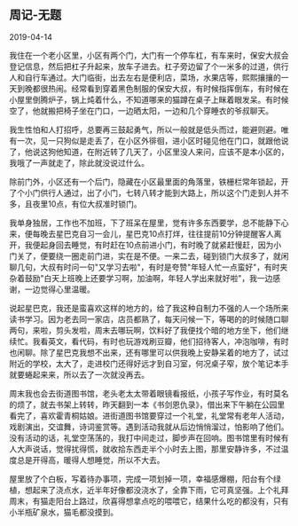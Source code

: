 ## 周记-无题
2019-04-14

我住在一个老小区里，小区有两个门，大门有一个停车杠，有车来时，保安大叔会登记信息，然后把杠子升起来，放车子进去。杠子旁边留了个一米多的过道，供行人和自行车通过。大门临街，出去左右是便利店，菜场，水果店等，熙熙攘攘的一天到晚都很热闹。经常看到穿着黑色制服的保安大叔，有时候指挥倒车，有时候在小屋里倒腾炉子，锅上炖着什么，不知道哪来的猫蹲在桌子上眯着眼发呆。有时候空了，他就搬把椅子坐在门口，一边晒太阳，一边和几个穿睡衣的爷叔聊天。



我生性怕和人打招呼，总要再三鼓起勇气，所以一般就是低头而过，能避则避。唯有一次，见一只狗似是走丢了，在小区外徘徊，进小区时碰见他在门口，就跟他说了，他说这狗他知道，在附近转了几天了，小区里没人来问，应该不是本小区的，我哦了一声就走了，除此就没说过什么。



除前门外，小区还有一个后门，隐藏在小区最里面的角落里，铁栅栏常年锁起，开了个小门供行人通过，出了小门，七转八转才能到大路上，所以这个门走到人并不多，且夜里10点，有位大叔准时锁门。



我单身独居，工作也不加班，下了班呆在屋里，觉有许多东西要学，总不能静下心来，便每晚去星巴克自习一会儿，星巴克10点打烊，往往提前10分钟提醒客人离开，我便起身回去睡觉，有时赶在10点前进小门，有时晚了就紧赶慢赶，因为小门关了，便要绕一圈走前门进，实在是不便。一来二去，碰到锁门大叔多了，就闲聊几句，大叔有时问一句"又学习去啦"，有时是夸赞"年轻人忙一点蛮好"，有时夹杂着鼓励"白天上班晚上还要学习啊，加油啊，年轻人学出来就好啦"，我一边感谢，一边觉得心里温暖。



说起星巴克，我还是蛮喜欢这样的地方的，给了我这种自制力不强的人一个场所来读书学习。因为老去同一家店，店员都熟了，每天问候一下，等喝的的时候随口聊两句，来啦，剪头发啦，周末去哪玩啊，饮料好了我便找个暗的地方坐下，他们继续忙。我看英文，看代码，有时也玩游戏刷豆瓣，他们招待客人，冲泡咖啡，有时也闲聊。除了星巴克我想不出来，还有哪里可以供我晚上安静呆着的地方了，试过附近的学校，太大了，走进校门还得好远才到自习室，何况桌子窄，放个笔记本手就要蜷起来来，所以去了一次就没再去。



周末我也会去街道图书馆，老头老太太带着眼镜看报纸，小孩子写作业，有时莫名的烦了，就去书架上转转，昨天翻到一本《书剑恩仇录》，借出来下午躺在公园里看完了，喜欢霍青桐姑娘。进街道图书馆要穿过一个礼堂，礼堂常有老年人活动，戏剧演出，交谊舞，诗词鉴赏等。遇到活动我就从后边悄悄溜过，怕影响了他们。没有活动的话，礼堂空荡荡的，我打中间走过，脚步声在回响。图书馆里有时候有人大声说话，觉得扰得慌，就收拾东西走半个小时去上图，那里安静许多，不过温度总是开得高，暖得人想睡觉，所以不大去。



屋里放了个白板，写着待办事项，完成一项划掉一项，幸福感爆棚，阳台有个绿植，想起来了浇点水，近半年好像都没浇水了，全靠下雨，它可真坚强。上个礼拜周末，有猫走阳台上路过，欣喜得想拿点吃的喂喂它，结果什么吃的都没有，只有小半瓶矿泉水，猫毛都没摸到。